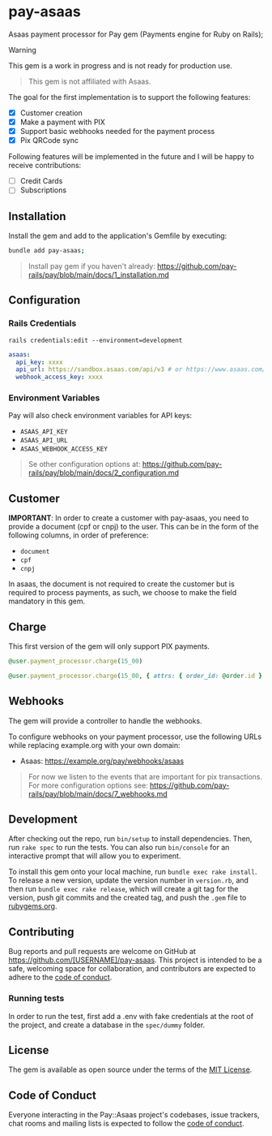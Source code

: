 # pay-asaas

Asaas payment processor for Pay gem (Payments engine for Ruby on Rails);

> [!WARNING]
> This gem is a work in progress and is not ready for production use.

> This gem is not affiliated with Asaas.

The goal for the first implementation is to support the following features:

- [x] Customer creation
- [x] Make a payment with PIX
- [x] Support basic webhooks needed for the payment process
- [x] Pix QRCode sync

Following features will be implemented in the future and I will be happy to receive contributions:
- [ ] Credit Cards
- [ ] Subscriptions

## Installation

Install the gem and add to the application's Gemfile by executing:

```bash
bundle add pay-asaas;
```

> Install pay gem if you haven't already: https://github.com/pay-rails/pay/blob/main/docs/1_installation.md

## Configuration

### Rails Credentials

`rails credentials:edit --environment=development`

```yml
asaas:
  api_key: xxxx
  api_url: https://sandbox.asaas.com/api/v3 # or https://www.asaas.com/api/v3
  webhook_access_key: xxxx
```

### Environment Variables

Pay will also check environment variables for API keys:

- `ASAAS_API_KEY`
- `ASAAS_API_URL`
- `ASAAS_WEBHOOK_ACCESS_KEY`

> Se other configuration options at: https://github.com/pay-rails/pay/blob/main/docs/2_configuration.md

## Customer

**IMPORTANT**: In order to create a customer with pay-asaas, you need to provide a document (cpf or cnpj) to the user. This can be in the form of the following columns, in order of preference:
  - `document`
  - `cpf`
  - `cnpj`

In asaas, the document is not required to create the customer but is required to process payments, as such, we choose to make the field mandatory in this gem.

## Charge

This first version of the gem will only support PIX payments.

```ruby
@user.payment_processor.charge(15_00)

@user.payment_processor.charge(15_00, { attrs: { order_id: @order.id } })
```

## Webhooks

The gem will provide a controller to handle the webhooks.

To configure webhooks on your payment processor, use the following URLs while replacing example.org with your own
domain:

- Asaas: https://example.org/pay/webhooks/asaas

> For now we listen to the events that are important for pix transactions. For more configuration options
> see: https://github.com/pay-rails/pay/blob/main/docs/7_webhooks.md

## Development

After checking out the repo, run `bin/setup` to install dependencies. Then, run `rake spec` to run the tests. You can
also run `bin/console` for an interactive prompt that will allow you to experiment.

To install this gem onto your local machine, run `bundle exec rake install`. To release a new version, update the
version number in `version.rb`, and then run `bundle exec rake release`, which will create a git tag for the version,
push git commits and the created tag, and push the `.gem` file to [rubygems.org](https://rubygems.org).

## Contributing

Bug reports and pull requests are welcome on GitHub at https://github.com/[USERNAME]/pay-asaas. This project is intended
to be a safe, welcoming space for collaboration, and contributors are expected to adhere to
the [code of conduct](https://github.com/[USERNAME]/pay-asaas/blob/master/CODE_OF_CONDUCT.md).

### Running tests

In order to run the test, first add a .env with fake credentials at the root of the project, and create a database in the `spec/dummy` folder.

## License

The gem is available as open source under the terms of the [MIT License](https://opensource.org/licenses/MIT).

## Code of Conduct

Everyone interacting in the Pay::Asaas project's codebases, issue trackers, chat rooms and mailing lists is expected to
follow the [code of conduct](https://github.com/[USERNAME]/pay-asaas/blob/master/CODE_OF_CONDUCT.md).
